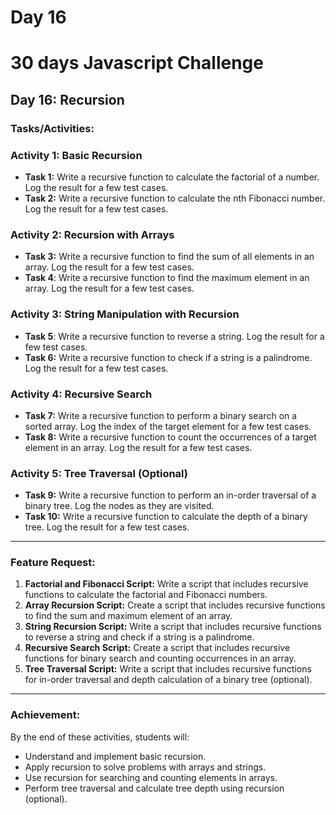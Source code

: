 # Day 16

# 30 days Javascript Challenge

## Day 16: Recursion

### Tasks/Activities:

### Activity 1: Basic Recursion

- **Task 1:** Write a recursive function to calculate the factorial of a number. Log the result for a few test cases.
- **Task 2:** Write a recursive function to calculate the nth Fibonacci number. Log the result for a few test cases.

### Activity 2: Recursion with Arrays

- **Task 3:** Write a recursive function to find the sum of all elements in an array. Log the result for a few test cases.
- **Task 4**: Write a recursive function to find the maximum element in an array. Log the result for a few test cases.

### Activity 3: String Manipulation with Recursion

- **Task 5**: Write a recursive function to reverse a string. Log the result for a few test cases.
- **Task 6:** Write a recursive function to check if a string is a palindrome. Log the result for a few test cases.

### Activity 4: Recursive Search

- **Task 7:** Write a recursive function to perform a binary search on a sorted array. Log the index of the target element for a few test cases.
- **Task 8:** Write a recursive function to count the occurrences of a target element in an array. Log the result for a few test cases.

### Activity 5: Tree Traversal (Optional)

- **Task 9:** Write a recursive function to perform an in-order traversal of a binary tree. Log the nodes as they are visited.
- **Task 10:** Write a recursive function to calculate the depth of a binary tree. Log the result for a few test cases.

---

### Feature Request:

1. **Factorial and Fibonacci Script:** Write a script that includes recursive functions to calculate the factorial and Fibonacci numbers.
2. **Array Recursion Script:** Create a script that includes recursive functions to find the sum and maximum element of an array.
3. **String Recursion Script:** Write a script that includes recursive functions to reverse a string and check if a string is a palindrome.
4. **Recursive Search Script:** Create a script that includes recursive functions for binary search and counting occurrences in an array.
5. **Tree Traversal Script:** Write a script that includes recursive functions for in-order traversal and depth calculation of a binary tree (optional).

---

### Achievement:

By the end of these activities, students will:

- Understand and implement basic recursion.
- Apply recursion to solve problems with arrays and strings.
- Use recursion for searching and counting elements in arrays.
- Perform tree traversal and calculate tree depth using recursion (optional).